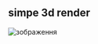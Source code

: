 ## simpe 3d render
![зображення](https://github.com/user-attachments/assets/2dba4422-2322-41f3-9b30-0d4cc696b411)
